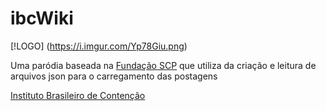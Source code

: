 # ibcWiki
[!LOGO]
(https://i.imgur.com/Yp78Giu.png)

Uma paródia baseada na [Fundação SCP](http://www.scp-wiki.net) que utiliza da criação e leitura de arquivos json para o carregamento das postagens 

[Instituto Brasileiro de Contenção](https://fundacao-ibc.glitch.me)
